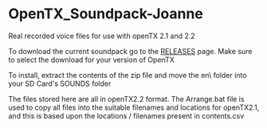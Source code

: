 # OpenTX_Soundpack-Joanne
Real recorded voice files for use with openTX 2.1 and 2.2

To download the current soundpack go to the [RELEASES](https://github.com/pinkywafer/OpenTX_soundpack-Joanne/releases) page.
Make sure to select the download for your version of OpenTX

To install, extract the contents of the zip file and move the en\ folder into your SD Card's SOUNDS folder

The files stored here are all in openTX2.2 format.  The Arrange.bat file is used to copy all files into the suitable filenames and locations for openTX2.1, and this is based upon the locations / filenames present in contents.csv


